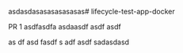 asdasdasasasasasasas# lifecycle-test-app-docker

PR 1
asdfasdfa
asdaasdf asdf asdf

as
df asd fasdf
s
adf asdf
sadasdasd
